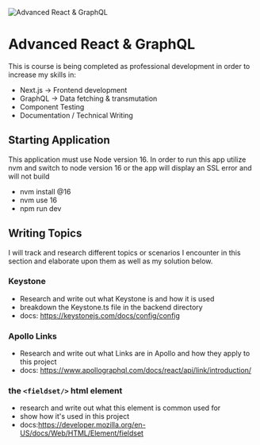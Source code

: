 ![Advanced React & GraphQL](https://advancedreact.com/images/ARG/arg-facebook-share.png)

# Advanced React & GraphQL

This is course is being completed as professional development in order to increase my skills in:

- Next.js -> Frontend development
- GraphQL -> Data fetching & transmutation
- Component Testing
- Documentation / Technical Writing

## Starting Application

This application must use Node version 16. In order to run this app utilize nvm and switch to node version 16 or the app will display an SSL error and will not build

- nvm install @16
- nvm use 16
- npm run dev

## Writing Topics

I will track and research different topics or scenarios I encounter in this section and elaborate upon them as well as my solution below.

### Keystone

- Research and write out what Keystone is and how it is used
- breakdown the Keystone.ts file in the backend directory
- docs: https://keystonejs.com/docs/config/config

### Apollo Links

- Research and write out what Links are in Apollo and how they apply to this project
- docs: https://www.apollographql.com/docs/react/api/link/introduction/

### the `<fieldset/>` html element

- research and write out what this element is common used for
- show how it's used in this project
- docs:https://developer.mozilla.org/en-US/docs/Web/HTML/Element/fieldset
